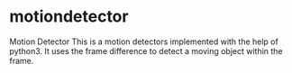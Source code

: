 # motiondetector
Motion Detector
This is a motion detectors implemented with the help of python3. 
It uses the frame difference to detect a moving object within the frame.
